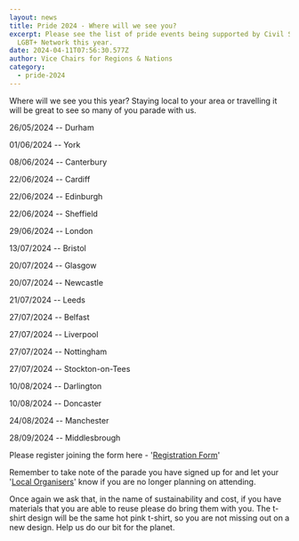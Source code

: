 ```yaml
---
layout: news
title: Pride 2024 - Where will we see you?
excerpt: Please see the list of pride events being supported by Civil Service
  LGBT+ Network this year.
date: 2024-04-11T07:56:30.577Z
author: Vice Chairs for Regions & Nations
category:
  - pride-2024
---
```

W﻿here will we see you this year? Staying local to your area or travelling it will be great to see so many of you parade with us. 

26/05/2024 -- Durham

01/06/2024 -- York

08/06/2024 -- Canterbury

22/06/2024 -- Cardiff

22/06/2024 -- Edinburgh

22/06/2024 -- Sheffield

29/06/2024 -- London

13/07/2024 -- Bristol

20/07/2024 -- Glasgow

20/07/2024 -- Newcastle

21/07/2024 -- Leeds

27/07/2024 -- Belfast

27/07/2024 -- Liverpool

2﻿7/07/2024 -- Nottingham

2﻿7/07/2024 -- Stockton-on-Tees

10/08/2024 -- Darlington

1﻿0/08/2024 -- Doncaster

24/08/2024 -- Manchester

28/09/2024 -- Middlesbrough

P﻿lease register joining the form here - '[Registration Form](https://forms.gle/Jo594SFMEYfwdKSK7)'

R﻿emember to take note of the parade you have signed up for and let your '[Local Organisers](https://www.civilservice.lgbt/team/)' know if you are no longer planning on attending. 

O﻿nce again we ask that, in the name of sustainability and cost, if you have materials that you are able to reuse please do bring them with you. The t-shirt design will be the same hot pink t-shirt, so you are not missing out on a new design. Help us do our bit for the planet.